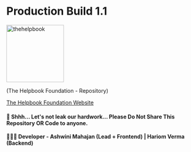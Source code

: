 # Production Build 1.1

<img src="https://thehelpbook.org/assets/logo.png" alt="thehelpbook" width="150px">

(The Helpbook Foundation - Repository)

<a href="https://thehelpbook.org/" target="_blank">The Helpbook Foundation Website</a>

#### 🤫 Shhh... Let's not leak our hardwork... Please Do Not Share This Repository OR Code to anyone.

<strong>👩🏻‍💻 Developer - Ashwini Mahajan (Lead + Frontend) | Hariom Verma (Backend)</strong>
